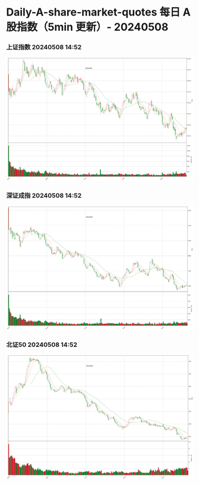 
# Daily-A-share-market-quotes 每日 A 股指数（5min 更新）- 20240508

### 上证指数 20240508 14:52
![](./fig/2024/5/20240508-sh000001.png)

### 深证成指 20240508 14:52
![](./fig/2024/5/20240508-sz399001.png)

### 北证50 20240508 14:52
![](./fig/2024/5/20240508-bj899050.png)
